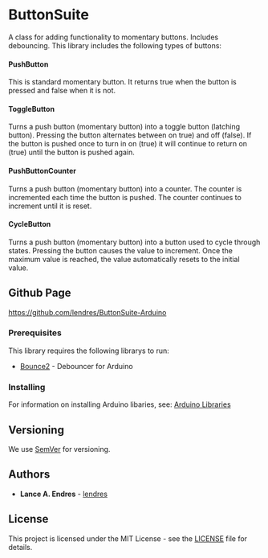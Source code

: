 # ButtonSuite

A class for adding functionality to momentary buttons.  Includes debouncing.  This library includes the following types of buttons:

#### PushButton
This is standard momentary button.  It returns true when the button is pressed and false when it is not.

#### ToggleButton
Turns a push button (momentary button) into a toggle button (latching button).  Pressing the button alternates between on true) and off (false).  If the button is pushed once to turn in on (true) it will continue to return on (true) until the button is pushed again.

#### PushButtonCounter
Turns a push button (momentary button) into a counter.  The counter is incremented each time the button is pushed.  The counter continues to increment until it is reset.

#### CycleButton
Turns a push button (momentary button) into a button used to cycle through states.  Pressing the button causes the value to increment.  Once the maximum value is reached, the value automatically resets to the initial value.


## Github Page

https://github.com/lendres/ButtonSuite-Arduino


### Prerequisites

This library requires the following librarys to run:

* [Bounce2](https://github.com/thomasfredericks/Bounce2) - Debouncer for Arduino


### Installing

For information on installing Arduino libaries, see: [Arduino Libraries](http://www.arduino.cc/en/Guide/Libraries)


## Versioning

We use [SemVer](http://semver.org/) for versioning.

## Authors

* **Lance A. Endres** - [lendres](https://github.com/lendres)

## License

This project is licensed under the MIT License - see the [LICENSE](LICENSE) file for details.
